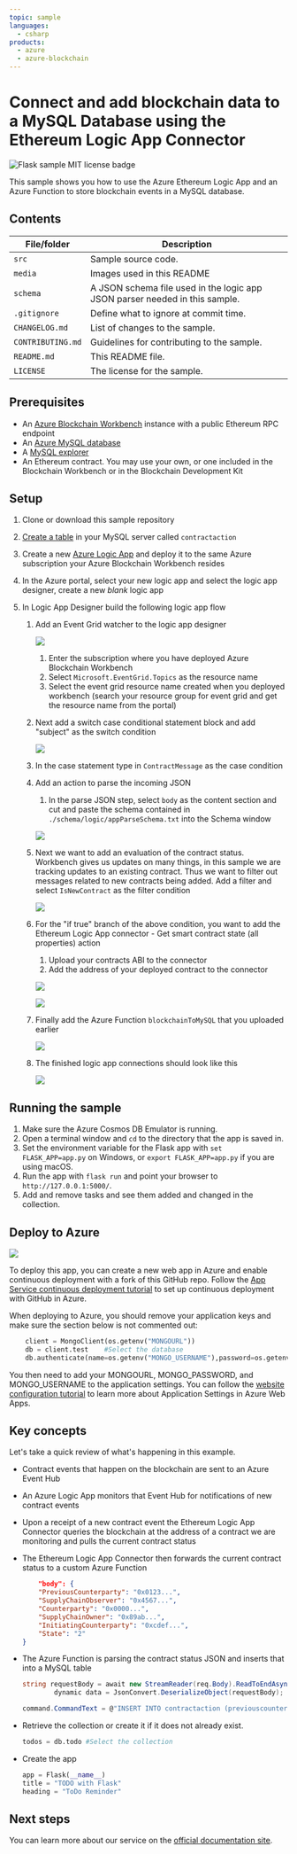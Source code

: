 ```yaml
---
topic: sample
languages:
  - csharp
products:
  - azure
  - azure-blockchain	
---
```


# Connect and add blockchain data to a MySQL Database using the Ethereum Logic App Connector

![Flask sample MIT license badge](https://img.shields.io/badge/license-MIT-green.svg)

This sample shows you how to use the Azure Ethereum Logic App and an Azure Function to store blockchain events in a MySQL database.

## Contents

| File/folder | Description |
|-------------|-------------|
| `src`       | Sample source code. |
| `media` | Images used in this README |
| `schema` | A JSON schema file used in the logic app JSON parser needed in this sample. |
| `.gitignore` | Define what to ignore at commit time. |
| `CHANGELOG.md` | List of changes to the sample. |
| `CONTRIBUTING.md` | Guidelines for contributing to the sample. |
| `README.md` | This README file. |
| `LICENSE`   | The license for the sample. |

## Prerequisites

- An [Azure Blockchain Workbench](https://azure.microsoft.com/en-us/features/blockchain-workbench/) instance with a public Ethereum RPC endpoint 
- An [Azure MySQL database](https://docs.microsoft.com/en-us/azure/mysql/quickstart-create-mysql-server-database-using-azure-portal)
- A [MySQL explorer](https://dev.mysql.com/downloads/)
- An Ethereum contract. You may use your own, or one included in the Blockchain Workbench or in the Blockchain Development Kit

## Setup

1. Clone or download this sample repository

2. [Create a table](https://docs.microsoft.com/en-us/azure/mysql/tutorial-design-database-using-portal#connect-to-the-server-using-mysql) in your MySQL server called `contractaction`

3. Create a new [Azure Logic App](https://docs.microsoft.com/en-us/azure/logic-apps/quickstart-create-first-logic-app-workflow) and deploy it to the same Azure subscription your Azure Blockchain Workbench resides

4. In the Azure portal, select your new logic app and select the logic app designer, create a new *blank* logic app

5. In Logic App Designer build the following logic app flow

    1. Add an Event Grid watcher to the logic app designer

        ![](./media/LogicAppEventGrid.png)

        1. Enter the subscription where you have deployed Azure Blockchain Workbench
        2. Select `Microsoft.EventGrid.Topics` as the resource name
        3. Select the event grid resource name created when you deployed workbench (search your resource group for event grid and get the resource name from the portal)

    2. Next add a switch case conditional statement block and add "subject" as the switch condition

        ![](./media/LogicAppConditionalSwitch.png)

    3. In the case statement type in `ContractMessage` as the case condition

    4. Add an action to parse the incoming JSON

        1. In the parse JSON step, select `body` as the content section and cut and paste the schema contained in ``./schema/logic/appParseSchema.txt`` into the Schema window

        ![](./media/LogicParseJSON.png)

    5. Next we want to add an evaluation of the contract status. Workbench gives us updates on many things, in this sample we are tracking updates to an existing contract. Thus we want to filter out messages related to new contracts being added. Add a filter and select `IsNewContract` as the filter condition

        ![](./media/LogicAppIsNewContract.png) 

    6. For the "if true" branch of the above condition, you want to add the Ethereum Logic App connector - Get smart contract state (all properties) action

        1. Upload your contracts ABI to the connector
        2. Add the address of your deployed contract to the connector

        ![](./media/LogicAppABI.png)

        ![](./media/LogicAppContractAddress.png)

    7. Finally add the Azure Function `blockchainToMySQL` that you uploaded earlier

        ![](./media/LogicAppAzureFunction.png)

    8. The finished logic app connections should look like this

        ![](./media/LogicAppDesigner.PNG)

         


## Running the sample

1. Make sure the Azure Cosmos DB Emulator is running.
2. Open a terminal window and `cd` to the directory that the app is saved in.
3. Set the environment variable for the Flask app with `set FLASK_APP=app.py` on Windows, or `export FLASK_APP=app.py` if you are using macOS.
4. Run the app with `flask run` and point your browser to `http://127.0.0.1:5000/`.
5. Add and remove tasks and see them added and changed in the collection.

## Deploy to Azure

<a href="https://deploy.azure.com/?repository=https://github.com/heatherbshapiro/To-Do-List---Flask-MongoDB-Example" target="_blank">
<img src="http://azuredeploy.net/deploybutton.png"/>
</a>

To deploy this app, you can create a new web app in Azure and enable continuous deployment with a fork of this GitHub repo. Follow the [App Service continuous deployment tutorial](https://docs.microsoft.com/azure/app-service-web/app-service-continuous-deployment) to set up continuous deployment with GitHub in Azure.

When deploying to Azure, you should remove your application keys and make sure the section below is not commented out:

```python
    client = MongoClient(os.getenv("MONGOURL"))
    db = client.test    #Select the database
    db.authenticate(name=os.getenv("MONGO_USERNAME"),password=os.getenv("MONGO_PASSWORD"))
```

You then need to add your MONGOURL, MONGO_PASSWORD, and MONGO_USERNAME to the application settings. You can follow the [website configuration tutorial](https://docs.microsoft.com/azure/app-service-web/web-sites-configure#application-settings) to learn more about Application Settings in Azure Web Apps.

## Key concepts

Let's take a quick review of what's happening in this example. 

* Contract events that happen on the blockchain are sent to an Azure Event Hub
* An Azure Logic App monitors that Event Hub for notifications of new contract events
* Upon a receipt of a new contract event the Ethereum Logic App Connector queries the blockchain at the address of a contract we are monitoring and pulls the current contract status
* The Ethereum Logic App Connector then forwards the current contract status to a custom Azure Function
    ```JSON
        "body": {
        "PreviousCounterparty": "0x0123...",
        "SupplyChainObserver": "0x4567...",
        "Counterparty": "0x0000...",
        "SupplyChainOwner": "0x89ab...",
        "InitiatingCounterparty": "0xcdef...",
        "State": "2"
    }
    ```

* The Azure Function is parsing the contract status JSON and inserts that into a MySQL table
    ```c#
    string requestBody = await new StreamReader(req.Body).ReadToEndAsync();
            dynamic data = JsonConvert.DeserializeObject(requestBody);
    ```

    ```c#
    command.CommandText = @"INSERT INTO contractaction (previouscounterparty, supplychainobserver, counterparty, supplychainowner, initiatingcounteraparty, state) VALUES (@_previouscounterparty, @_supplychainobserver, @_counterparty, @_supplychainowner, @_initiatingcounteraparty, @_state);";
    ```

* Retrieve the collection or create it if it does not already exist.

    ```python
    todos = db.todo #Select the collection
    ```

* Create the app

    ```Python
    app = Flask(__name__)
    title = "TODO with Flask"
    heading = "ToDo Reminder"
    ```

## Next steps

You can learn more about our service on the [official documentation site](https://docs.microsoft.com/azure).